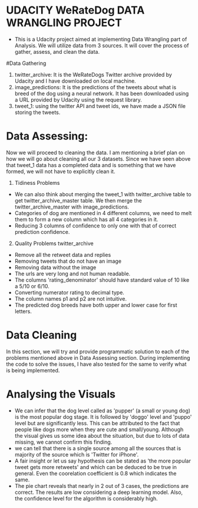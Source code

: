
# UDACITY WeRateDog DATA WRANGLING PROJECT
- This is a Udacity project aimed at implementing Data Wrangling part of Analysis. We will utilize data from 3 sources. It will cover the process of gather, assess, and clean the data.

#Data Gathering
1) twitter_archive: It is the WeRateDogs Twitter archive provided by Udacity and I have downloaded on local machine.
2) image_predictions: It is the predictions of the tweets about what is breed of the dog using a neural network. It has been downloaded using a URL provided by Udacity using the request library.
3) tweet_1: using the twitter API and tweet ids, we have made a JSON file storing the tweets.

# Data Assessing:
Now we will proceed to cleaning the data. I am mentioning a brief plan on how we will go about cleaning all our 3 datasets. Since we have seen above that tweet_1 data has a completed data and is something that we have formed, we will not have to explicitly clean it.

1. Tidiness Problems
- We can also think about merging the tweet_1 with twitter_archive table to get twitter_archive_master table. We then merge the twitter_archive_master with image_predictions.
- Categories of dog are mentioned in 4 different columns, we need to melt them to form a new column which has all 4 categories in it.
- Reducing 3 columns of confidence to only one with that of correct prediction confidence.

2. Quality Problems
twitter_archive
- Remove all the retweet data and replies
- Removing tweets that do not have an image
- Removing data without the image
- The urls are very long and not human readable.
- The columns 'rating_denominator' should have standard value of 10 like a 5/10 or 6/10.
- Converting numerator rating to decimal type.
- The column names p1 and p2 are not intuitive.
- The predicted dog breeds have both upper and lower case for first letters.

# Data Cleaning
In this section, we will try and provide programmatic solution to each of the problems mentioned above in Data Assessing section. During implementing the code to solve the issues, I have also tested for the same to verify what is being implemented.

# Analysing the Visuals
- We can infer that the dog level called as 'pupper' (a small or young dog) is the most popular dog stage. It is followed by 'doggo' level and 'puppo' level but are significantly less. This can be attributed to the fact that people like dogs more when they are cute and small/young. Although the visual gives us some idea about the situation, but due to lots of data missing, we cannot confirm this finding.
- we can tell that there is a single source among all the sources that is majority of the source which is 'Twitter for iPhone'.
- A fair insight or let us say hypothesis can be stated as 'the more popular tweet gets more retweets' and which can be deduced to be true in general. Even the coorelation coefficient is 0.8 which indicates the same.
- The pie chart reveals that nearly in 2 out of 3 cases, the predictions are correct. The results are low considering a deep learning model. Also, the confidence level for the algorithm is considerably high.

